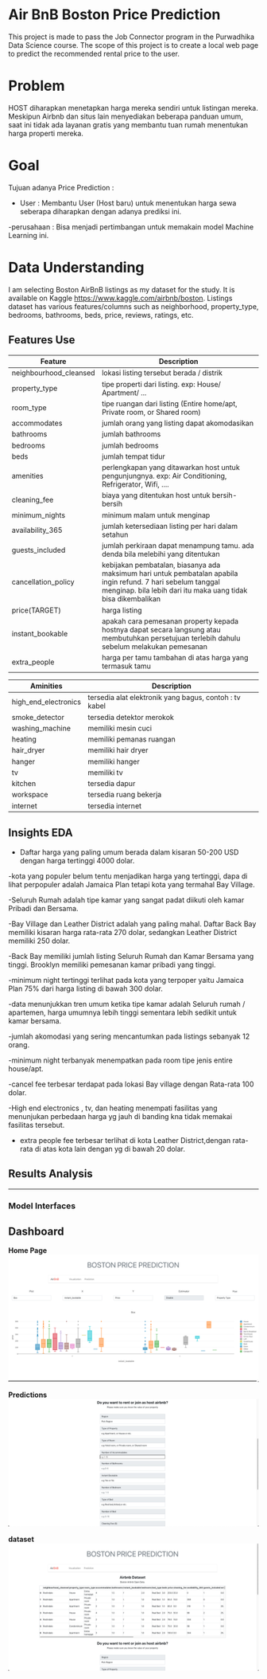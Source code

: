 # Air BnB Boston Price Prediction

This project is made to pass the Job Connector program in the Purwadhika Data Science course. The scope of this project is to create a local web page to predict the recommended rental price to the user. 


# Problem
HOST diharapkan menetapkan harga mereka sendiri untuk listingan mereka. Meskipun Airbnb dan situs lain menyediakan beberapa panduan umum, saat ini tidak ada layanan gratis yang membantu tuan rumah menentukan harga properti mereka.

# Goal
Tujuan adanya Price Prediction :
- User : Membantu User (Host baru) untuk menentukan harga sewa seberapa diharapkan dengan adanya prediksi ini. 

-perusahaan : Bisa menjadi pertimbangan untuk memakain model Machine Learning ini.

# Data Understanding

I am selecting Boston AirBnB listings as my dataset for the study. It is available on Kaggle https://www.kaggle.com/airbnb/boston. Listings dataset has various features/columns such as neighborhood, property_type, bedrooms, bathrooms, beds, price, reviews, ratings, etc.

## Features Use

|Feature|Description|
|--------------|--------------------------------------------------------------------|
|neighbourhood_cleansed|lokasi listing tersebut berada / distrik|
|property_type|tipe properti dari listing. exp: House/ Apartment/ ...|
|room_type|tipe ruangan dari listing (Entire home/apt, Private room, or Shared room)|
|accommodates|jumlah orang yang listing dapat akomodasikan|
|bathrooms|jumlah bathrooms|
|bedrooms|jumlah bedrooms|
|beds|jumlah tempat tidur|
|amenities|perlengkapan yang ditawarkan host untuk pengunjungnya. exp: Air Conditioning, Refrigerator, Wifi, ....|
|cleaning_fee|biaya yang ditentukan host untuk bersih-bersih|
|minimum_nights|minimum malam untuk menginap|
|availability_365| jumlah ketersediaan listing per hari dalam setahun|
|guests_included|jumlah perkiraan dapat menampung tamu. ada denda bila melebihi yang ditentukan|
|cancellation_policy|kebijakan pembatalan, biasanya ada maksimum hari untuk pembatalan apabila ingin refund. 7 hari sebelum tanggal menginap. bila lebih dari itu maka uang tidak bisa dikembalikan|
|price(TARGET)|harga listing|
|instant_bookable| apakah cara pemesanan property kepada hostnya dapat secara langsung atau membutuhkan persetujuan terlebih dahulu sebelum melakukan pemesanan
|extra_people|harga per tamu tambahan di atas harga yang termasuk tamu|

|Aminities|Description|
|--------------|--------------------------------------------------------------------| 
|high_end_electronics|tersedia alat elektronik yang bagus, contoh : tv kabel|
|smoke_detector|tersedia detektor merokok|
|washing_machine|memiliki mesin cuci|
|heating|memiliki pemanas ruangan|
|hair_dryer|memiliki hair dryer|
|hanger| memiliki hanger|
|tv|memiliki tv|
|kitchen|tersedia dapur|
|workspace|tersedia ruang bekerja|
|internet|tersedia internet|



## Insights EDA
- Daftar harga yang paling umum berada dalam kisaran 50-200 USD dengan harga tertinggi 4000 dolar.

-kota yang populer belum tentu menjadikan harga yang tertinggi, dapa di lihat perpopuler adalah Jamaica Plan tetapi kota yang termahal Bay Village.

-Seluruh Rumah adalah tipe kamar yang sangat padat diikuti oleh kamar Pribadi dan Bersama.

-Bay Village dan Leather District adalah yang paling mahal. Daftar Back Bay memiliki kisaran harga rata-rata 270 dolar, sedangkan Leather District memiliki 250 dolar.

-Back Bay memiliki jumlah listing Seluruh Rumah dan Kamar Bersama yang tinggi. Brooklyn memiliki pemesanan kamar pribadi yang tinggi.

-minimum night tertinggi terlihat pada kota yang terpoper yaitu Jamaica Plan 75% dari harga listing di bawah 300 dolar.

-data menunjukkan tren umum ketika tipe kamar adalah Seluruh rumah / apartemen, harga umumnya lebih tinggi sementara lebih sedikit untuk kamar bersama.

-jumlah akomodasi yang sering mencantumkan pada listings sebanyak 12 orang.

-minimum night terbanyak menempatkan pada room tipe jenis entire house/apt.

-cancel fee terbesar terdapat pada lokasi Bay village dengan Rata-rata 100 dolar.

-High end electronics , tv, dan heating menempati fasilitas yang menunjukan perbedaan harga yg jauh di banding kna tidak memakai fasilitas tersebut.

- extra people fee terbesar terlihat di kota Leather District,dengan rata-rata di atas kota lain dengan yg di bawah 20 dolar.

 
## Results Analysis
<hr>
<h3>Model Interfaces</h3>


## Dashboard
__Home Page__
![home](/img/Visual.png)

__Predictions__
![predictions](/img/prediction.png)

__dataset__
![dataset](/img/data_set.png)


